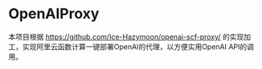 # OpenAIProxy

本项目根据 https://github.com/Ice-Hazymoon/openai-scf-proxy/ 的实现加工，实现阿里云函数计算一键部署OpenAI的代理，以方便实用OpenAI API的调用。

